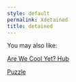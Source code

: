 ```yaml
---
style: default
permalink: Xdetained
title: detained
---
```

You may also like:

[Are We Cool Yet? Hub](http://scp-wiki.net/are-we-cool-yet-hub)

[Puzzle](http://scp-wiki.net/puzzle)

